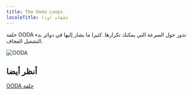 ```yaml
---
title: The Ooda Loops
localeTitle: حلقات اودا
---
```

حلقة OODA تدور حول السرعة التي يمكنك تكرارها. كثيرا ما يشار إليها في دوائر بدء التشغيل العجاف.

![OODA](https://upload.wikimedia.org/wikipedia/commons/3/3a/OODA.Boyd.svg)

## أنظر أيضا

[OODA حلقة](https://en.wikipedia.org/wiki/OODA_loop)
